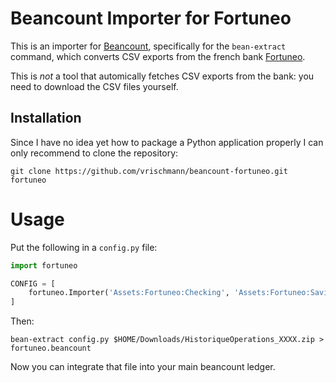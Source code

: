 # Beancount Importer for Fortuneo

This is an importer for [Beancount](http://furius.ca/beancount), specifically for the `bean-extract` command, which converts CSV exports from the french bank [Fortuneo](https://www.fortuneo.fr).

This is _not_ a tool that automically fetches CSV exports from the bank: you need to download the CSV files yourself.

## Installation

Since I have no idea yet how to package a Python application properly I can only recommend to clone the repository:

    git clone https://github.com/vrischmann/beancount-fortuneo.git fortuneo

# Usage

Put the following in a `config.py` file:

```python
import fortuneo

CONFIG = [
    fortuneo.Importer('Assets:Fortuneo:Checking', 'Assets:Fortuneo:Savings'),
]
```

Then:

    bean-extract config.py $HOME/Downloads/HistoriqueOperations_XXXX.zip > fortuneo.beancount

Now you can integrate that file into your main beancount ledger.
